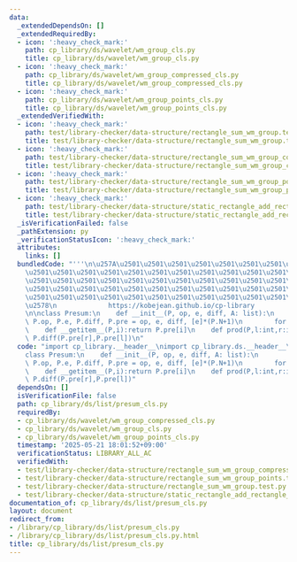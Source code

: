 ```yaml
---
data:
  _extendedDependsOn: []
  _extendedRequiredBy:
  - icon: ':heavy_check_mark:'
    path: cp_library/ds/wavelet/wm_group_cls.py
    title: cp_library/ds/wavelet/wm_group_cls.py
  - icon: ':heavy_check_mark:'
    path: cp_library/ds/wavelet/wm_group_compressed_cls.py
    title: cp_library/ds/wavelet/wm_group_compressed_cls.py
  - icon: ':heavy_check_mark:'
    path: cp_library/ds/wavelet/wm_group_points_cls.py
    title: cp_library/ds/wavelet/wm_group_points_cls.py
  _extendedVerifiedWith:
  - icon: ':heavy_check_mark:'
    path: test/library-checker/data-structure/rectangle_sum_wm_group.test.py
    title: test/library-checker/data-structure/rectangle_sum_wm_group.test.py
  - icon: ':heavy_check_mark:'
    path: test/library-checker/data-structure/rectangle_sum_wm_group_compressed.test.py
    title: test/library-checker/data-structure/rectangle_sum_wm_group_compressed.test.py
  - icon: ':heavy_check_mark:'
    path: test/library-checker/data-structure/rectangle_sum_wm_group_points.test.py
    title: test/library-checker/data-structure/rectangle_sum_wm_group_points.test.py
  - icon: ':heavy_check_mark:'
    path: test/library-checker/data-structure/static_rectangle_add_rectangle_sum_wm_group_points.test.py
    title: test/library-checker/data-structure/static_rectangle_add_rectangle_sum_wm_group_points.test.py
  _isVerificationFailed: false
  _pathExtension: py
  _verificationStatusIcon: ':heavy_check_mark:'
  attributes:
    links: []
  bundledCode: "'''\n\u257A\u2501\u2501\u2501\u2501\u2501\u2501\u2501\u2501\u2501\u2501\
    \u2501\u2501\u2501\u2501\u2501\u2501\u2501\u2501\u2501\u2501\u2501\u2501\u2501\
    \u2501\u2501\u2501\u2501\u2501\u2501\u2501\u2501\u2501\u2501\u2501\u2501\u2501\
    \u2501\u2501\u2501\u2501\u2501\u2501\u2501\u2501\u2501\u2501\u2501\u2501\u2501\
    \u2501\u2501\u2501\u2501\u2501\u2501\u2501\u2501\u2501\u2501\u2501\u2501\u2501\
    \u2578\n             https://kobejean.github.io/cp-library               \n'''\n\
    \n\nclass Presum:\n    def __init__(P, op, e, diff, A: list):\n        P.N = len(A);\
    \ P.op, P.e, P.diff, P.pre = op, e, diff, [e]*(P.N+1)\n        for i,a in enumerate(A):P.pre[i+1]=op(P.pre[i],a)\n\
    \    def __getitem__(P,i):return P.pre[i]\n    def prod(P,l:int,r:int):return\
    \ P.diff(P.pre[r],P.pre[l])\n"
  code: "import cp_library.__header__\nimport cp_library.ds.__header__\nimport cp_library.ds.list.__header__\n\
    class Presum:\n    def __init__(P, op, e, diff, A: list):\n        P.N = len(A);\
    \ P.op, P.e, P.diff, P.pre = op, e, diff, [e]*(P.N+1)\n        for i,a in enumerate(A):P.pre[i+1]=op(P.pre[i],a)\n\
    \    def __getitem__(P,i):return P.pre[i]\n    def prod(P,l:int,r:int):return\
    \ P.diff(P.pre[r],P.pre[l])"
  dependsOn: []
  isVerificationFile: false
  path: cp_library/ds/list/presum_cls.py
  requiredBy:
  - cp_library/ds/wavelet/wm_group_compressed_cls.py
  - cp_library/ds/wavelet/wm_group_cls.py
  - cp_library/ds/wavelet/wm_group_points_cls.py
  timestamp: '2025-05-21 18:01:52+09:00'
  verificationStatus: LIBRARY_ALL_AC
  verifiedWith:
  - test/library-checker/data-structure/rectangle_sum_wm_group_compressed.test.py
  - test/library-checker/data-structure/rectangle_sum_wm_group_points.test.py
  - test/library-checker/data-structure/rectangle_sum_wm_group.test.py
  - test/library-checker/data-structure/static_rectangle_add_rectangle_sum_wm_group_points.test.py
documentation_of: cp_library/ds/list/presum_cls.py
layout: document
redirect_from:
- /library/cp_library/ds/list/presum_cls.py
- /library/cp_library/ds/list/presum_cls.py.html
title: cp_library/ds/list/presum_cls.py
---
```

